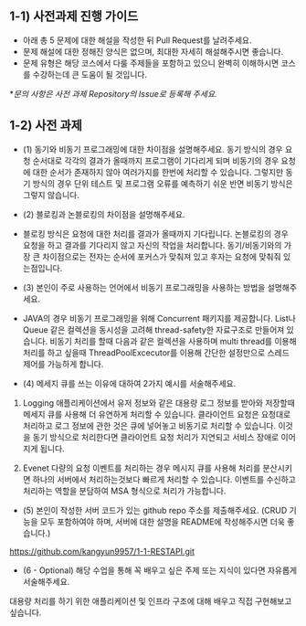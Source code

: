 ## 1-1) 사전과제 진행 가이드

- 아래 총 5 문제에 대한 해설을 작성한 뒤 Pull Request를 날려주세요.
- 문제 해설에 대한 정해진 양식은 없으며, 최대한 자세히 해설해주시면 좋습니다.
- 문제 유형은 해당 코스에서 다룰 주제들을 포함하고 있으니 완벽히 이해하시면 코스를 수강하는데 큰 도움이 될 것입니다.

**문의 사항은 사전 과제 Repository의 Issue로 등록해 주세요.*
  


## 1-2) 사전 과제

- (1) 동기와 비동기 프로그래밍에 대한 차이점을 설명해주세요.
 동기 방식의 경우 요청 순서대로 각각의 결과가 올때까지 프로그램이 기다리게 되며 비동기의 경우 요청에 대한 순서가 존재하지 않아 여러가지를 한번에 처리할 수 있습니다. 그렇지만 동기 방식의 경우 단위 테스트 및 프로그램 오류를 예측하기 쉬운 반면 비동기 방식은 그렇지 않습니다. 

- (2) 블로킹과 논블로킹의 차이점을 설명해주세요.

- 블로킹 방식은 요청에 대한 처리를 결과가 올때까지 기다립니다. 논블로킹의 경우 요청을 하고 결과를 기다리지 않고 자신의 작업을 처리합니다. 동기/비동기와의 가장 큰 차이점으로는 
전자는 순서에 포커스가 맞춰져 있고 후자는 요청에 맞춰줘 있는점입니다. 

- (3) 본인이 주로 사용하는 언어에서 비동기 프로그래밍을 사용하는 방법을 설명해주세요.
 
- JAVA의 경우 비동기 프로그래밍을 위해 Concurrent 패키지를 제공합니다. List나 Queue 같은 컬렉션을 동시성을 고려해 thread-safety한 자료구조로 만들어져 있습니다.
비동기 처리를 할때 다음과 같은 컬렉션을 사용하며 multi thread를 이용해 처리를 하고 싶을때 ThreadPoolExcecutor를 이용해 간단한 설정만으로 스레드 제어를 가능하게 합니다.

- (4) 메세지 큐를 쓰는 이유에 대하여 2가지 예시를 서술해주세요.

1. Logging 
애플리케이션에서 유저 정보와 같은 대용량 로그 정보를 받아와 저장할때 메세지 큐를 사용해 더 유연하게 처리할 수 있습니다. 클라이언트 요청은 요청대로 처리하고 로그 정보에 관한 것은 
큐에 넣어놓고 비동기로 처리할 수 있습니다. 이것을 동기 방식으로 처리한다면 클라이언트 요청 처리가 지연되고 서비스 장애로 이어지게 됩니다.

2. Evenet
다량의 요청 이벤트를 처리하는 경우 메시지 큐를 사용해 처리를 분산시키면 하나의 서버에서 처리하는것보다 빠르게 처리할 수 있습니다.
이벤트를 수신하고 처리하는 역할을 분담하여 MSA 형식으로 처리가 가능합니다.

- (5) 본인이 작성한 서버 코드가 있는 github repo 주소를 제출해주세요. (CRUD 기능을 모두 포함하여야 하며, 서버에 대한 설명을 README에 작성해주시면 더욱 좋습니다.) 

https://github.com/kangyun9957/1-1-RESTAPI.git

- (6 - Optional) 해당 수업을 통해 꼭 배우고 싶은 주제 또는 지식이 있다면 자유롭게 서술해주세요.

대용량 처리를 하기 위한 애플리케이션 및 인프라 구조에 대해 배우고 직접 구현해보고 싶습니다.
